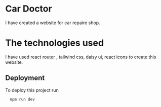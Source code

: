 
# Car Doctor

I have created a website for car repaire shop.


# The technologies used

I have used react router , tailwind css, daisy ui, react icons to create this website.
## Deployment

To deploy this project run

```bash
  npm run dev
```

